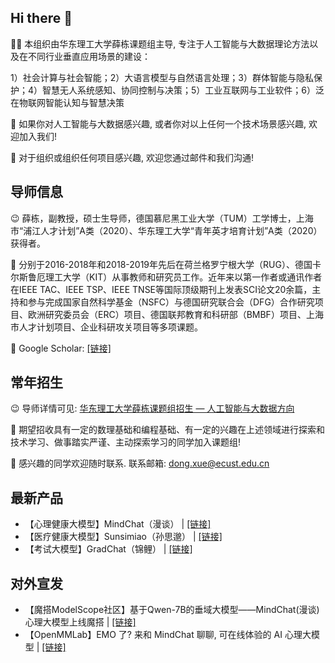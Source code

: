 ## Hi there 👋

🙋‍♀️ 本组织由华东理工大学薛栋课题组主导, 专注于人工智能与大数据理论方法以及在不同行业垂直应用场景的建设：

1）社会计算与社会智能；2）大语言模型与自然语言处理；3）群体智能与隐私保护；4）智慧无人系统感知、协同控制与决策；5）工业互联网与工业软件；6）泛在物联网智能认知与智慧决策

🌈 如果你对人工智能与大数据感兴趣, 或者你对以上任何一个技术场景感兴趣, 欢迎加入我们!  

🧙 对于组织或组织任何项目感兴趣, 欢迎您通过邮件和我们沟通! 

## 导师信息

😉 薛栋，副教授，硕士生导师，德国慕尼黑工业大学（TUM）工学博士，上海市“浦江人才计划”A类（2020）、华东理工大学“青年英才培育计划”A类（2020）获得者。

👏 分别于2016-2018年和2018-2019年先后在荷兰格罗宁根大学（RUG）、德国卡尔斯鲁厄理工大学（KIT）从事教师和研究员工作。近年来以第一作者或通讯作者在IEEE TAC、IEEE TSP、IEEE TNSE等国际顶级期刊上发表SCI论文20余篇，主持和参与完成国家自然科学基金（NSFC）与德国研究联合会（DFG）合作研究项目、欧洲研究委员会（ERC）项目、德国联邦教育和科研部（BMBF）项目、上海市人才计划项目、企业科研攻关项目等多项课题。

🤝 Google Scholar: [\[链接\]](https://scholar.google.de/citations?user=ognfTWIAAAAJ&hl=en)

## 常年招生

😉 导师详情可见: [华东理工大学薛栋课题组招生 — 人工智能与大数据方向](https://mp.weixin.qq.com/s/zpusFkLLXfYxtDTjDwuZ1g)

👏 期望招收具有一定的数理基础和编程基础、有一定的兴趣在上述领域进行探索和技术学习、做事踏实严谨、主动探索学习的同学加入课题组!

🤝 感兴趣的同学欢迎随时联系. 联系邮箱: dong.xue@ecust.edu.cn

## 最新产品

* 【心理健康大模型】MindChat（漫谈） \| [\[链接\]](https://github.com/X-D-Lab/MindChat)
* 【医疗健康大模型】Sunsimiao（孙思邈） \| [\[链接\]](https://github.com/X-D-Lab/Sunsimiao)
* 【考试大模型】GradChat（锦鲤） \| [\[链接\]](https://github.com/X-D-Lab/GradChat)

## 对外宣发

* 【魔搭ModelScope社区】基于Qwen-7B的垂域大模型——MindChat(漫谈)心理大模型上线魔搭 \| [\[链接\]](https://mp.weixin.qq.com/s/frJwp-kLuF_aT_vt8V6hJQ)
* 【OpenMMLab】EMO 了? 来和 MindChat 聊聊, 可在线体验的 AI 心理大模型 \| [\[链接\]](https://mp.weixin.qq.com/s/wOQP2A0nm0OGaiwzdJ9wPg)
